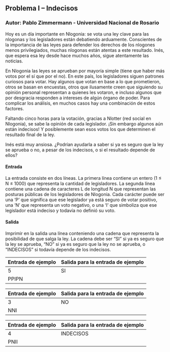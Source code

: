 ## Problema I – Indecisos
### Autor: Pablo Zimmermann - Universidad Nacional de Rosario

Hoy es un dı́a importante en Nlogonia: se vota una ley clave para las nlogonas y los
legisladores están debatiendo arduamente. Conscientes de la importancia de las leyes para
defender los derechos de los nlogones menos privilegiados, muchas nlogonas están atentas
a este resultado. Inés, que espera esa ley desde hace muchos años, sigue atentamente las
noticias.

En Nlogonia las leyes se aprueban por mayorı́a simple (tiene que haber más votos por el
sı́ que por el no). En este paı́s, los legisladores siguen patrones curiosos para votar. Hay
algunos que votan en base a lo que prometieron, otros se basan en encuestas, otros que
ilusamente creen que siguiendo su opinión personal representan a quienes les votaron, e
incluso algunos que por desgracia responden a intereses de algún órgano de poder. Para
complicar los análisis, en muchos casos hay una combinación de estos factores.

Faltando cinco horas para la votación, gracias a Nlotter (red social en Nlogonia), se sabe
la opinión de cada legislador. ¡Sin embargo algunos aún están indecisos! Y posiblemente
sean esos votos los que determinen el resultado final de la ley.

Inés está muy ansiosa. ¿Podrı́an ayudarla a saber si ya es seguro que la ley se aprueba o
no, a pesar de los indecisos, o si el resultado depende de ellos?

#### Entrada
La entrada consiste en dos lı́neas. La primera lı́nea contiene un entero (1 ≤ N ≤ 1000)
que representa la cantidad de legisladores. La segunda lı́nea contiene una cadena de
caracteres L de longitud N que representan las posturas públicas de los legisladores de
Nlogonia. Cada carácter puede ser una ‘P’ que significa que ese legislador ya está seguro
de votar positivo, una ‘N’ que representa un voto negativo, o una ‘I’ que simboliza que
ese legislador está indeciso y todavı́a no definió su voto.

#### Salida
Imprimir en la salida una lı́nea conteniendo una cadena que representa la posibilidad de
que salga la ley. La cadena debe ser “SI” si ya es seguro que la ley se aprueba, “NO” si ya
es seguro que la ley no se aprueba, o “INDECISOS” si todavı́a depende de los indecisos.

| Entrada de ejemplo | Salida para la entrada de ejemplo |
|--------------------|-----------------------------------|
| 5                  | SI                                |
| PPIPN              |                                   |

| Entrada de ejemplo | Salida para la entrada de ejemplo |
|--------------------|-----------------------------------|
| 3                  | NO                                |
| NNI                |                                   |

| Entrada de ejemplo | Salida para la entrada de ejemplo |
|--------------------|-----------------------------------|
| 4                  | INDECISOS                         |
| PNII               |                                   |